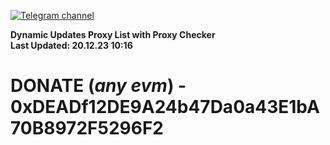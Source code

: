 [![Telegram channel](https://img.shields.io/endpoint?url=https://runkit.io/damiankrawczyk/telegram-badge/branches/master?url=https://t.me/n4z4v0d)](https://t.me/n4z4v0d) 

**Dynamic Updates Proxy List with Proxy Checker**  
**Last Updated: 20.12.23 10:16**

# DONATE (_any evm_) - 0xDEADf12DE9A24b47Da0a43E1bA70B8972F5296F2
